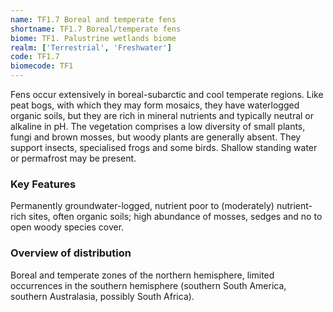 ```yaml
---
name: TF1.7 Boreal and temperate fens
shortname: TF1.7 Boreal/temperate fens
biome: TF1. Palustrine wetlands biome
realm: ['Terrestrial', 'Freshwater']
code: TF1.7
biomecode: TF1
---
```


Fens occur extensively in boreal-subarctic and cool temperate regions. Like peat bogs, with which they may form mosaics, they have waterlogged organic soils, but they are rich in mineral nutrients and typically neutral or alkaline in pH. The vegetation comprises a low diversity of small plants, fungi and brown mosses, but woody plants are generally absent. They support insects, specialised frogs and some birds. Shallow standing water or permafrost may be present.

### Key Features

Permanently groundwater-logged, nutrient poor to (moderately) nutrient-rich sites, often organic soils; high abundance of mosses, sedges and no to open woody species cover.

### Overview of distribution

Boreal and temperate zones of the northern hemisphere, limited occurrences in the southern hemisphere (southern South America, southern Australasia, possibly South Africa).
